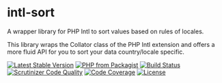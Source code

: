 # intl-sort

A wrapper library for PHP Intl to sort values based on rules of locales.

This library wraps the Collator class of the PHP Intl extension and offers a more fluid API for
you to sort your data country/locale specific.

[![Latest Stable Version](https://poser.pugx.org/senseexception/intl-sort/v/stable)](https://packagist.org/packages/senseexception/intl-sort)
[![PHP from Packagist](https://img.shields.io/packagist/php-v/senseexception/intl-sort.svg)](https://packagist.org/packages/senseexception/intl-sort)
[![Build Status](https://travis-ci.org/SenseException/intl-sort.svg?branch=master)](https://travis-ci.org/SenseException/intl-sort)
[![Scrutinizer Code Quality](https://scrutinizer-ci.com/g/SenseException/intl-sort/badges/quality-score.png?b=master)](https://scrutinizer-ci.com/g/SenseException/intl-sort/?branch=master)
[![Code Coverage](https://scrutinizer-ci.com/g/SenseException/intl-sort/badges/coverage.png?b=master)](https://scrutinizer-ci.com/g/SenseException/intl-sort/?branch=master)
[![License](https://poser.pugx.org/senseexception/intl-sort/license)](https://packagist.org/packages/senseexception/intl-sort)
